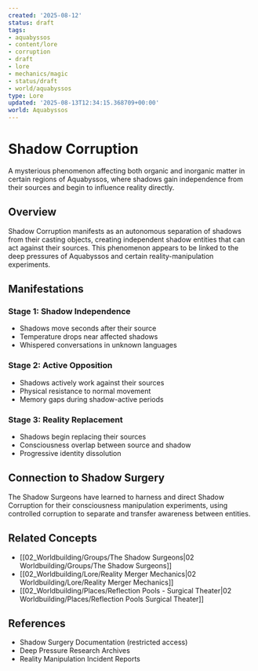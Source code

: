 ```yaml
---
created: '2025-08-12'
status: draft
tags:
- aquabyssos
- content/lore
- corruption
- draft
- lore
- mechanics/magic
- status/draft
- world/aquabyssos
type: Lore
updated: '2025-08-13T12:34:15.368709+00:00'
world: Aquabyssos
---
```




# Shadow Corruption

A mysterious phenomenon affecting both organic and inorganic matter in certain regions of Aquabyssos, where shadows gain independence from their sources and begin to influence reality directly.

## Overview

Shadow Corruption manifests as an autonomous separation of shadows from their casting objects, creating independent shadow entities that can act against their sources. This phenomenon appears to be linked to the deep pressures of Aquabyssos and certain reality-manipulation experiments.

## Manifestations

### Stage 1: Shadow Independence
- Shadows move seconds after their source
- Temperature drops near affected shadows
- Whispered conversations in unknown languages

### Stage 2: Active Opposition
- Shadows actively work against their sources
- Physical resistance to normal movement
- Memory gaps during shadow-active periods

### Stage 3: Reality Replacement
- Shadows begin replacing their sources
- Consciousness overlap between source and shadow
- Progressive identity dissolution

## Connection to Shadow Surgery

The Shadow Surgeons have learned to harness and direct Shadow Corruption for their consciousness manipulation experiments, using controlled corruption to separate and transfer awareness between entities.

## Related Concepts

- [[02_Worldbuilding/Groups/The Shadow Surgeons|02 Worldbuilding/Groups/The Shadow Surgeons]]
- [[02_Worldbuilding/Lore/Reality Merger Mechanics|02 Worldbuilding/Lore/Reality Merger Mechanics]]
- [[02_Worldbuilding/Places/Reflection Pools - Surgical Theater|02 Worldbuilding/Places/Reflection Pools Surgical Theater]]

## References

- Shadow Surgery Documentation (restricted access)
- Deep Pressure Research Archives
- Reality Manipulation Incident Reports

